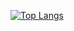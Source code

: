 
[![Top Langs](https://github-readme-stats.vercel.app/api/top-langs/?username=Italoko&theme=dark)](https://github.com/riansilvadev/github-readme-stats)
  
